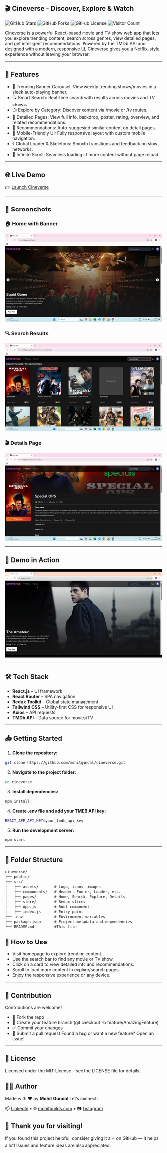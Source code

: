 ## 🎬 Cineverse - Discover, Explore & Watch

![GitHub Stars](https://img.shields.io/github/stars/mohitgundal/cineverse?style=social)
![GitHub Forks](https://img.shields.io/github/forks/mohitgundal/cineverse?style=social)
![GitHub License](https://img.shields.io/github/license/mohitgundal/cineverse)
![Visitor Count](https://komarev.com/ghpvc/?username=mohitgundal&label=Repo+Views&color=blue)


Cineverse is a powerful React-based movie and TV show web app that lets you explore trending content, search across genres, view detailed pages, and get intelligent recommendations. Powered by the TMDb API and designed with a modern, responsive UI, Cineverse gives you a Netflix-style experience without leaving your browser.

---

## 🚀 Features
- 🎥 Trending Banner Carousel: View weekly trending shows/movies in a sleek auto-playing banner.
- 🔍 Smart Search: Real-time search with results across movies and TV shows.
- 📺 Explore by Category: Discover content via /movie or /tv routes.
- 🎯 Detailed Pages: View full info, backdrop, poster, rating, overview, and related recommendations.
- 🤝 Recommendations: Auto-suggested similar content on detail pages.
- 📱 Mobile-Friendly UI: Fully responsive layout with custom mobile navigation.
- 🌀 Global Loader & Skeletons: Smooth transitions and feedback on slow networks.
- 🔁 Infinite Scroll: Seamless loading of more content without page reload.

---

## 🌐 Live Demo
👉 [Launch Cineverse](https://mohitgundal.github.io/cineverse/)

---

## 📸 Screenshots

### 🏠 Home with Banner
![Home ScreenShot](Images/Screenshot1.png)

### 🔍 Search Results
![Search ScreenShot](Images/Screenshot2.png)

### 🎬 Details Page
![Details ScreenShot](Images/Screenshot3.png)

---

## 🎥 Demo in Action
![Cineverse Demo](./Images/demo.gif)

---

## 🛠 Tech Stack

- **React.js** – UI framework
- **React Router** – SPA navigation
- **Redux Toolkit** – Global state management
- **Tailwind CSS** – Utility-first CSS for responsive UI
- **Axios** – API requests
- **TMDb API** – Data source for movies/TV

---

## 📥 Getting Started

1. **Clone the repository:**

```bash
git clone https://github.com/mohitgundal/cineverse.git
```


2. **Navigate to the project folder:**

```bash
cd cineverse
```

3. **Install dependencies:**

```bash
npm install
```

4. **Create .env file and add your TMDB API key:**

```bash
REACT_APP_API_KEY=your_tmdb_api_key
```

5. **Run the development server:**

```bash
npm start
```

---

## 📁 Folder Structure
```plaintext
cineverse/
├── public/
├── src/
│   ├── assets/       # Logo, icons, images
│   ├── components/   # Header, Footer, Loader, etc.
│   ├── pages/        # Home, Search, Explore, Details
│   ├── store/        # Redux slices
│   ├── App.js        # Root component
│   ├── index.js      # Entry point
├── .env              # Environment variables
├── package.json      # Project metadata and dependencies
└── README.md         #This file
```

## 📌 How to Use

- Visit homepage to explore trending content.
- Use the search bar to find any movie or TV show.
- Click on a card to view detailed info and recommendations.
- Scroll to load more content in explore/search pages.
- Enjoy the responsive experience on any device.

---

## 🤝 Contribution
Contributions are welcome!
- 🍴 Fork the repo
- 🔧 Create your feature branch (git checkout -b feature/AmazingFeature)
- ✅ Commit your changes
- 📩 Submit a pull request
Found a bug or want a new feature? Open an issue!

---

## 📄 License
Licensed under the MIT License – see the LICENSE file for details.


## 🙋‍♂️ Author  
Made with ❤️ by **Mohit Gundal**
Let’s connect: 

📫 [LinkedIn](https://www.linkedin.com/in/mohitbuilds/) • 🌐 [mohitbuilds.com](https://mohitbuilds.com) • 📷 [Instagram](https://www.instagram.com/_mohitbuilds/)


## 🙏 Thank you for visiting!
If you found this project helpful, consider giving it a ⭐ on GitHub — it helps a lot!
Issues and feature ideas are also appreciated.
